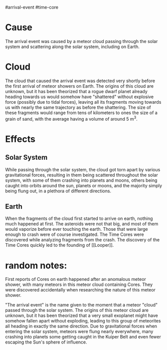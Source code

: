 #arrival-event #time-core

# Cause
The arrival event was caused by a meteor cloud passing through the solar system and scattering along the solar system, including on Earth.
# Cloud
The cloud that caused the arrival event was detected very shortly before the first arrival of meteor showers on Earth.
The origins of this cloud are unknown, but it has been theorized that a rogue dwarf planet already heading towards us would somehow have "shattered" without explosive force (possibly due to tidal forces), leaving all its fragments moving towards us with nearly the same trajectory as before the shattering. The size of these fragments would range from tens of kilometers to ones the size of a grain of sand, with the average having a volume of around 5 m<sup>3</sup>.
# Effects
## Solar System
While passing through the solar system, the cloud got torn apart by various gravitational forces, resulting in them being scattered throughout the solar system, with some of them crashing into planets and moons, others being caught into orbits around the sun, planets or moons, and the majority simply being flung out, in a plethora of different directions.

## Earth
When the fragments of the cloud first started to arrive on earth, nothing much happened at first. The asteroids were not that big, and most of them would vaporize before ever touching the earth. Those that were large enough to crash were of course investigated. The Time Cores were discovered while analyzing fragments from the crash. The discovery of the Time Cores quickly led to the founding of [[Looper]].

# random notes:
First reports of Cores on earth happened after an anomalous meteor shower, with many meteors in this meteor cloud containing Cores. They were discovered accidentally when researching the nature of this meteor shower.


"The arrival event" is the name given to the moment that a meteor "cloud" passed through the solar system. The origins of this meteor cloud are unknown, but it has been theorized that a very small exoplanet might have somehow fallen apart without exploding, leading to this group of meteorites all heading in exactly the same direction. Due to gravitational forces when entering the solar system, meteors were flung nearly everywhere, many crashing into planets some getting caught in the Kuiper Belt and even fewer escaping the Sun's sphere of influence. 